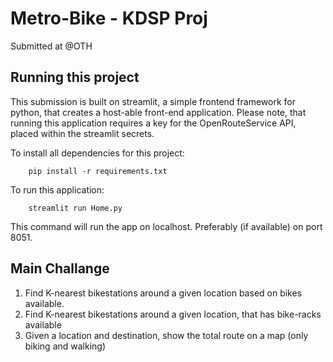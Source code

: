 # Metro-Bike - KDSP Proj
Submitted at @OTH

## Running this project

This submission is built on streamlit, a simple frontend framework for python, that creates a host-able front-end application. Please note, that running this application requires a key for the OpenRouteService API, placed within the streamlit secrets.

To install all dependencies for this project:
```shell
    pip install -r requirements.txt
```

To run this application:
```shell
    streamlit run Home.py
```
This command will run the app on localhost. Preferably (if available) on port 8051.

## Main Challange

1. Find K-nearest bikestations around a given location based on bikes available.
2. Find K-nearest bikestations around a given location, that has bike-racks available
3. Given a location and destination, show the total route on a map (only biking and walking)
